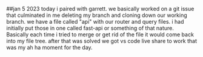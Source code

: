 ##jan 5 2023
    today i paired with garrett. we basically worked on a git issue that culminated in me deleting my branch and cloning down our working branch. we have a file called "api" with our router and query files. i had initially put those in one called fast-api or something of that nature. Basically each time i tried to merge or get rid of the file it would come back into my file tree. after that was solved we got vs code live share to work that was my ah ha moment for the day.

##
